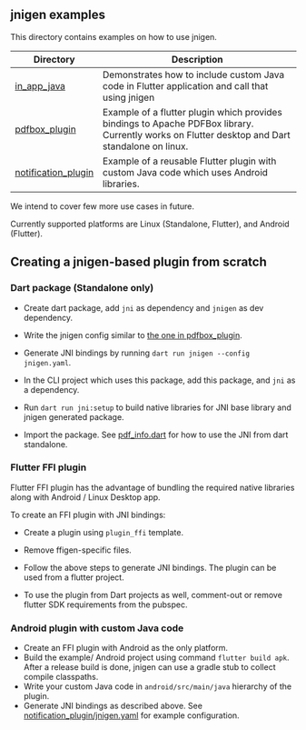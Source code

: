 ## jnigen examples

This directory contains examples on how to use jnigen.

| Directory | Description |
| ------- | --------- |
| [in_app_java](in_app_java/) | Demonstrates how to include custom Java code in Flutter application and call that using jnigen |
| [pdfbox_plugin](pdfbox_plugin/) | Example of a flutter plugin which provides bindings to Apache PDFBox library. Currently works on Flutter desktop and Dart standalone on linux. |
| [notification_plugin](notification_plugin/) | Example of a reusable Flutter plugin with custom Java code which uses Android libraries. |

We intend to cover few more use cases in future.

Currently supported platforms are Linux (Standalone, Flutter), and Android (Flutter).

## Creating a jnigen-based plugin from scratch

### Dart package (Standalone only)
* Create dart package, add `jni` as dependency and `jnigen` as dev dependency.
* Write the jnigen config similar to [the one in pdfbox_plugin](pdfbox_plugin/jnigen.yaml).
* Generate JNI bindings by running `dart run jnigen --config jnigen.yaml`.

* In the CLI project which uses this package, add this package, and `jni` as a dependency.
* Run `dart run jni:setup` to build native libraries for JNI base library and jnigen generated package.
* Import the package. See [pdf_info.dart](pdfbox_plugin/dart_example/bin/pdf_info.dart) for how to use the JNI from dart standalone.

### Flutter FFI plugin
Flutter FFI plugin has the advantage of bundling the required native libraries along with Android / Linux Desktop app.

To create an FFI plugin with JNI bindings:

* Create a plugin using `plugin_ffi` template.
* Remove ffigen-specific files.
* Follow the above steps to generate JNI bindings. The plugin can be used from a flutter project.

* To use the plugin from Dart projects as well, comment-out or remove flutter SDK requirements from the pubspec.

### Android plugin with custom Java code
* Create an FFI plugin with Android as the only platform.
* Build the example/ Android project using command `flutter build apk`. After a release build is done, jnigen can use a gradle stub to collect compile classpaths.
* Write your custom Java code in `android/src/main/java` hierarchy of the plugin.
* Generate JNI bindings as described above. See [notification_plugin/jnigen.yaml](notification_plugin/jnigen.yaml) for example configuration.

